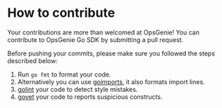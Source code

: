 # How to contribute

Your contributions are more than welcomed at OpsGenie! You can contribute to OpsGenie Go SDK by submitting a pull request.

Before pushing your commits, please make sure you followed the steps described below:

1. Run `go fmt` to format your code.
2. Alternatively you can use [goimports](https://godoc.org/golang.org/x/tools/cmd/goimports), it also formats import lines.
3. [golint](https://github.com/golang/lint) your code to detect style mistakes.
4. [govet](http://godoc.org/golang.org/x/tools/cmd/vet) your code to reports suspicious constructs.